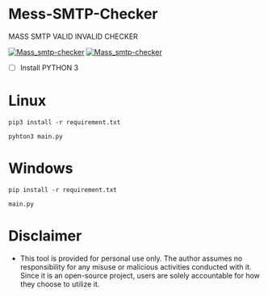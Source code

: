 # Mess-SMTP-Checker
MASS  SMTP VALID INVALID CHECKER

<a href="https://prnt.sc/S-YtDHYzlH80"><img src="https://img001.prntscr.com/file/img001/aJhfhGnpTpi2hcQHI-6hww.png" alt="Mass_smtp-checker" border="0" /></a>
<a href="https://prnt.sc/O4D7kprjcWP9"><img src="https://img001.prntscr.com/file/img001/ahieTpSIQre_psb_WD9-yQ.png" alt="Mass_smtp-checker" border="0" /></a>

- [ ] Install PYTHON 3

# Linux
```
pip3 install -r requirement.txt
```
```
pyhton3 main.py
```
# Windows
```
pip install -r requirement.txt
```
```
main.py
```

# Disclaimer
- This tool is provided for personal use only. The author assumes no responsibility for any misuse or malicious activities conducted with it. Since it is an open-source project, users are solely accountable for how they choose to utilize it.
